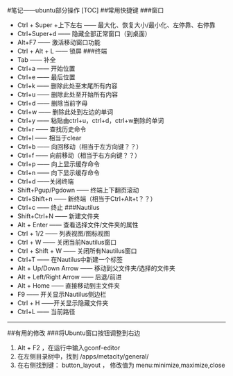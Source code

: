 #笔记——ubuntu部分操作
[TOC]
##常用快捷键
###窗口
-  Ctrl + Super +上下左右 —— 最大化、恢复大小/最小化、左停靠、右停靠
- Ctrl+Super+d —— 隐藏全部正常窗口（到桌面）
- Alt+F7 —— 激活移动窗口功能
- Ctrl + Alt + L —— 锁屏
###终端
- Tab —— 补全
- Ctrl+a —— 开始位置
- Ctrl+e —— 最后位置
- Ctrl+k —— 删除此处至末尾所有内容
- Ctrl+u —— 删除此处至开始所有内容
- Ctrl+d —— 删除当前字母
- Ctrl+w —— 删除此处到左边的单词
- Ctrl+y —— 粘贴由ctrl+u，ctrl+d，ctrl+w删除的单词
- Ctrl+r —— 查找历史命令
- Ctrl+l —— 相当于clear
- Ctrl+b —— 向回移动（相当于左方向键？？）
- Ctrl+f —— 向前移动（相当于右方向键？？）
- Ctrl+p —— 向上显示缓存命令
- Ctrl+n —— 向下显示缓存命令
- Ctrl+d ——关闭终端
- Shift+Pgup/Pgdown —— 终端上下翻页滚动
- Ctrl+Shift+n —— 新终端（相当于Ctrl+Alt+t？？）
- Ctrl+c —— 终止
###Nautilus
- Shift+Ctrl+N —— 新建文件夹
- Alt + Enter —— 查看选择文件/文件夹的属性
- Ctrl + 1/2 —— 列表视图/图标视图
- Ctrl + W —— 关闭当前Nautilus窗口
- Ctrl + Shift + W —— 关闭所有Nautilus窗口
- Ctrl+T —— 在Nautilus中新建一个标签
- Alt + Up/Down Arrow —— 移动到父文件夹/选择的文件夹
- Alt + Left/Right Arrow —— 后退/前进
- Alt + Home —— 直接移动到主文件夹
- F9 —— 开关显示Nautilus侧边栏
- Ctrl + H ——开关显示隐藏文件夹
- Ctrl+L —— 当前路径
***
##有用的修改
###将Ubuntu窗口按钮调整到右边
1. Alt + F2 ，在运行中输入gconf-editor 
2. 在左侧目录树中，找到 /apps/metacity/general/ 
3. 在右侧找到键： button_layout ， 修改值为 menu:minimize,maximize,close